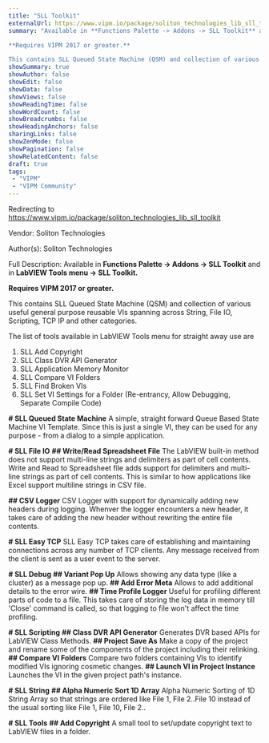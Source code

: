 ```yaml
---
title: "SLL Toolkit"
externalUrl: https://www.vipm.io/package/soliton_technologies_lib_sll_toolkit
summary: "Available in **Functions Palette -> Addons -> SLL Toolkit** and in **LabVIEW Tools menu -> SLL Toolkit.**

**Requires VIPM 2017 or greater.**

This contains SLL Queued State Machine (QSM) and collection of various useful general purpose reusable VIs spanning across String, File IO, Scripting, TCP IP and other categories."
showSummary: true
showAuthor: false
showEdit: false
showData: false
showViews: false
showReadingTime: false
showWordCount: false
showBreadcrumbs: false
showHeadingAnchors: false
sharingLinks: false
showZenMode: false
showPagination: false
showRelatedContent: false
draft: true
tags:
 - "VIPM"
 - "VIPM Community"
---
```


Redirecting to https://www.vipm.io/package/soliton_technologies_lib_sll_toolkit

Vendor: Soliton Technologies

Author(s): Soliton Technologies
 
Full Description:
Available in **Functions Palette -> Addons -> SLL Toolkit** and in **LabVIEW Tools menu -> SLL Toolkit.**

**Requires VIPM 2017 or greater.**

This contains SLL Queued State Machine (QSM) and collection of various useful general purpose reusable VIs spanning across String, File IO, Scripting, TCP IP and other categories.

The list of tools available in LabVIEW Tools menu for straight away use are
1. SLL Add Copyright
2. SLL Class DVR API Generator
3. SLL Application Memory Monitor
4. SLL Compare VI Folders
5. SLL Find Broken VIs
6. SLL Set VI Settings for a Folder (Re-entrancy, Allow Debugging, Separate Compile Code)

**# SLL Queued State Machine**
A simple, straight forward Queue Based State Machine VI Template. Since this is just a single VI, they can be used for any purpose - from a dialog to a simple application.

**# SLL File IO**
**## Write/Read Spreadsheet File**
The LabVIEW built-in method does not support multi-line strings and delimiters as part of cell contents. Write and Read to Spreadsheet file adds support for delimiters and multi-line strings as part of cell contents. This is similar to how applications like Excel support multiline strings in CSV file.

**## CSV Logger**
CSV Logger with support for dynamically adding new headers during logging. Whenver the logger encounters a new header, it takes care of adding the new header without rewriting the entire file contents.

**# SLL Easy TCP**
SLL Easy TCP takes care of establishing and maintaining connections across any number of TCP clients. Any message received from the client is sent as a user event to the server.

**# SLL Debug**
**## Variant Pop Up**
Allows showing any data type (like a cluster) as a message pop up.
**## Add Error Meta**
Allows to add additional details to the error wire.
**## Time Profile Logger**
Useful for profiling different parts of code to a file. This takes care of storing the log data in memory till 'Close' command is called, so that logging to file won't affect the time profiling.

**# SLL Scripting**
**## Class DVR API Generator**
Generates DVR based APIs for LabVIEW Class Methods.
**## Project Save As**
Make a copy of the project and rename some of the components of the project including their relinking.
**## Compare VI Folders**
Compare two folders containing VIs to identify modified VIs ignoring cosmetic changes.
**## Launch VI in Project Instance**
Launches the VI in the given project path's instance.

**# SLL String**
**## Alpha Numeric Sort 1D Array**
Alpha Numeric Sorting of 1D String Array so that strings are ordered like File 1, File 2..File 10 instead of the usual sorting like File 1, File 10, File 2..

**# SLL Tools**
**## Add Copyright**
A small tool to set/update copyright text to LabVIEW files in a folder.